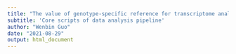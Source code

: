 ```yaml
---
title: "The value of genotype-specific reference for transcriptome analyses"
subtitle: 'Core scripts of data analysis pipeline'
author: "Wenbin Guo"
date: "2021-08-29"
output: html_document
---
```


